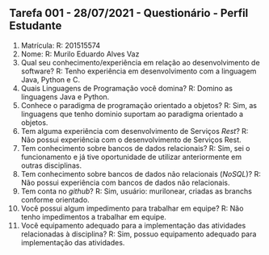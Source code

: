 ## Tarefa 001 - 28/07/2021 - Questionário - Perfil Estudante

1. Matrícula: 
R: 201515574
2. Nome: 
R: Murilo Eduardo Alves Vaz
3. Qual seu conhecimento/experiência em relação ao desenvolvimento de software?
R: Tenho experiência em desenvolvimento com a linguagem Java, Python e C.
4. Quais Linguagens de Programação você domina?
R: Domino as linguagens Java e Python.
5. Conhece o paradigma de programação orientado a objetos?
R: Sim, as linguagens que tenho dominio suportam ao paradigma orientado a objetos.
6. Tem alguma experiência com desenvolvimento de Serviços _Rest_?
R: Não possui experiência com o desenvolvimento de Serviços Rest.
7. Tem conhecimento sobre bancos de dados relacionais?
R: Sim, sei o funcionamento e já tive oportunidade de utilizar anteriormente em outras disciplinas.
8. Tem conhecimento sobre bancos de dados não relacionais (_NoSQL_)?
R: Não possui experiência com bancos de dados não relacionais.
9. Tem conta no _github_?
R: Sim, usuário: murilonear, criadas as branchs conforme orientado.
10. Você possui algum impedimento para trabalhar em equipe?
R: Não tenho impedimentos a trabalhar em equipe.
11. Você equipamento adequado para a implementação das atividades relacionadas à disciplina?
R: Sim, possuo equipamento adequado para implementação das atividades.

